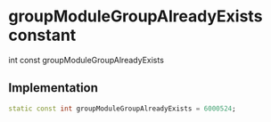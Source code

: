 


# groupModuleGroupAlreadyExists constant







int const groupModuleGroupAlreadyExists
  







## Implementation

```dart
static const int groupModuleGroupAlreadyExists = 6000524;
```







